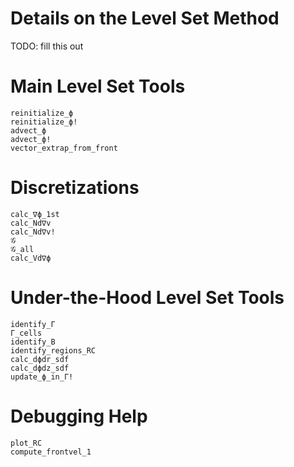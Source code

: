 # Details on the Level Set Method

TODO: fill this out


# Main Level Set Tools

```@docs
reinitialize_ϕ
reinitialize_ϕ!
advect_ϕ
advect_ϕ!
vector_extrap_from_front
```

# Discretizations
```@docs
calc_∇ϕ_1st
calc_Nd∇v
calc_Nd∇v!
𝒢
𝒢_all
calc_Vd∇ϕ
```

# Under-the-Hood Level Set Tools

```@docs
identify_Γ
Γ_cells
identify_B
identify_regions_RC
calc_dϕdr_sdf
calc_dϕdz_sdf
update_ϕ_in_Γ!
```
# Debugging Help
```@docs
plot_RC
compute_frontvel_1
```